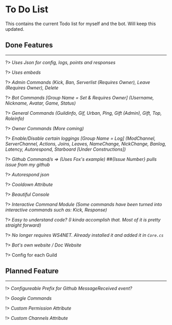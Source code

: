 # To Do List
This contains the current Todo list for myself and the bot. Will keep this updated.

## Done Features
---

?> *Uses Json for config, logs, points and responses*

?> *Uses embeds*

?> *Admin Commands (Kick, Ban, Serverlist (Requires Owner), Leave (Requires Owner), Delete*

?> *Bot Commands [Group Name = Set & Requires Owner] (Username, Nickname, Avatar, Game, Status)*

?> *General Commands (Guildinfo, Gif, Urban, Ping, Gift (Admin), Gift, Top, Roleinfo)*

?> *Owner Commands (More coming)*

?> *Enable/Disable certain loggings [Group Name = Log] (ModChannel, ServerChannel, Actions, Joins, Leaves, NameChange, NickChange, Banlog, Latency, Autorespond, Starboard [Under Constructions])*

?> *Github Command/s => (Uses Fox's example) ##{Issue Number} pulls issue from my github*

?> *Autorespond json*

?> *Cooldown Attribute*

?> *Beautiful Console*

?> *Interactive Command Module (Some commands have been turned into interactive commands such as: Kick, Response)*

?> *Easy to understand code? (I kinda accomplish that. Most of it is pretty straight forward)*

?> *No longer requires WS4NET. Already installed it and added it in `Core.cs`*

?> *Bot's own website / Doc Website*

?> Config for each Guild


## Planned Feature
---
!> *Configureable Prefix for Github MessageReceived event?*

!> *Google Commands*

!> *Custom Permission Attribute*

!> *Custom Channels Attribute*

